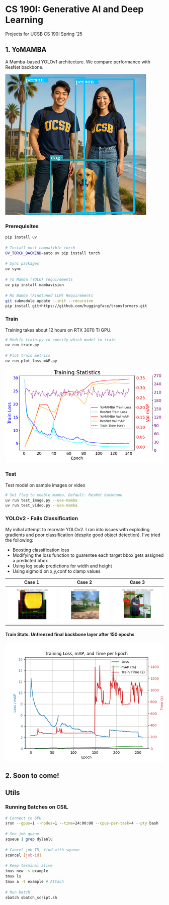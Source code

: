 # CS 190I: Generative AI and Deep Learning

Projects for UCSB CS 190I Spring '25 

## 1. YoMAMBA
A Mamba-based YOLOv1 architecture. We compare performance with ResNet backbone.

![figure_2](/YoMAMBA/images/figure_2.png)

### Prerequisites
```bash
pip install uv

# Install most compatible torch
UV_TORCH_BACKEND=auto uv pip install torch

# Sync packages
uv sync

# Yo Mamba (YOLO) requirements
uv pip install mambavision

# Mo Bamba (Finetuned LLM) Requirements
git submodule update --init --recursive
pip install git+https://github.com/huggingface/transformers.git
```

### Train
Training takes about 12 hours on RTX 3070 Ti GPU. 
```bash
# Modify train.py to specify which model to train
uv run train.py

# Plot train metrics
uv run plot_loss_mAP.py
```

![figure_1](/YoMAMBA/images/figure_1.png)

### Test
Test model on sample images or video
```bash
# Set flag to enable mamba. Default: ResNet backbone
uv run test_image.py --use-mamba
uv run test_video.py --use-mamba
```

### YOLOv2 - Fails Classification
My initial attempt to recreate YOLOv2. I ran into issues with exploding gradients and poor classification (despite good object detection). I've tried the following:
- Boosting classification loss
- Modifying the loss function to guarentee each target bbox gets assigned a predicted bbox
- Using log scale predictions for width and height
- Using sigmoid on x,y,conf to clamp values

| Case 1 | Case 2 | Case 3 |
|--------|--------|--------|
| ![](YOLOv2/images/paper/frozen_backbone_bad_classification.png) | ![](YOLOv2/images/paper/frozen_backbone_bad_classification_2.png) | ![](YOLOv2/images/paper/frozen_backbone_bad_classification_many.png) |

#### Train Stats. Unfreezed final backbone layer after 150 epochs

![YOLOv2_Loss](/YOLOv2/images/YOLOv1ResNet/metrics_260_epochs.png)

## 2. Soon to come!

## Utils

### Running Batches on CSIL
```bash
# Connect to GPU
srun --gpus=1 --nodes=1 --time=24:00:00 --cpus-per-task=4 --pty bash

# See job queue
squeue | grep dylanlu

# Cancel job ID, find with squeue
scancel [job-id]

# Keep terminal alive
tmus new -s example
tmux ls
tmux a -t example # Attach

# Run batch
sbatch sbatch_script.sh
```
